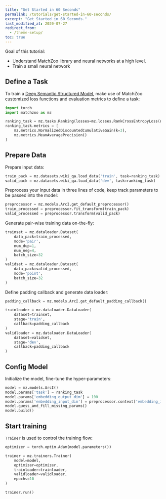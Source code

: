 ```yaml
---
title: "Get Started in 60 Seconds"
permalink: /tutorials/get-started-in-60-seconds/
excerpt: "Get Started in 60 Seconds."
last_modified_at: 2020-07-27
redirect_from:
  - /theme-setup/
toc: true
---
```


Goal of this tutorial:
- Understand MatchZoo library and neural networks at a high level.
- Train a small neural network

## Define a Task

To train a [Deep Semantic Structured Model](https://www.microsoft.com/en-us/research/project/dssm/), make use of MatchZoo customized loss functions and evaluation metrics to define a task:

```python
import torch
import matchzoo as mz

ranking_task = mz.tasks.Ranking(losses=mz.losses.RankCrossEntropyLoss(num_neg=4))
ranking_task.metrics = [
    mz.metrics.NormalizedDiscountedCumulativeGain(k=3),
    mz.metrics.MeanAveragePrecision()
]
```
## Prepare Data

Prepare input data:

```python
train_pack = mz.datasets.wiki_qa.load_data('train', task=ranking_task)
valid_pack = mz.datasets.wiki_qa.load_data('dev', task=ranking_task)
```

Preprocess your input data in three lines of code, keep track parameters to be passed into the model:

```python
preprocessor = mz.models.ArcI.get_default_preprocessor()
train_processed = preprocessor.fit_transform(train_pack)
valid_processed = preprocessor.transform(valid_pack)
```

Generate pair-wise training data on-the-fly:
```python
trainset = mz.dataloader.Dataset(
    data_pack=train_processed,
    mode='pair',
    num_dup=1,
    num_neg=4,
    batch_size=32
)
validset = mz.dataloader.Dataset(
    data_pack=valid_processed,
    mode='point',
    batch_size=32
)
```

Define padding callback and generate data loader:
```python
padding_callback = mz.models.ArcI.get_default_padding_callback()

trainloader = mz.dataloader.DataLoader(
    dataset=trainset,
    stage='train',
    callback=padding_callback
)
validloader = mz.dataloader.DataLoader(
    dataset=validset,
    stage='dev',
    callback=padding_callback
)
```

## Config Model

Initialize the model, fine-tune the hyper-parameters:

```python
model = mz.models.ArcI()
model.params['task'] = ranking_task
model.params['embedding_output_dim'] = 100
model.params['embedding_input_dim'] = preprocessor.context['embedding_input_dim']
model.guess_and_fill_missing_params()
model.build()
```

## Start training

`Trainer` is used to control the training flow:

```python
optimizer = torch.optim.Adam(model.parameters())

trainer = mz.trainers.Trainer(
    model=model,
    optimizer=optimizer,
    trainloader=trainloader,
    validloader=validloader,
    epochs=10
)

trainer.run()
```
